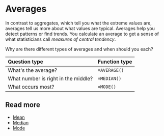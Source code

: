 # Averages

In contrast to aggregates, which tell you what the extreme values are, averages tell us more about what values are typical. Averages help you detect patterns or find trends. You calculate an average to get a sense of what statisticians call _measures of central tendency_.

Why are there different types of averages and when should you each?

|Question type|Function type|
|:--|:--|
|What's the average?|`=AVERAGE()`|
|What number is right in the middle?|`=MEDIAN()`|
|What occurs most?|`=MODE()`|

## Read more
- [Mean](01-mean.md)
- [Median](02-median.md)
- [Mode](03-mode.md)
